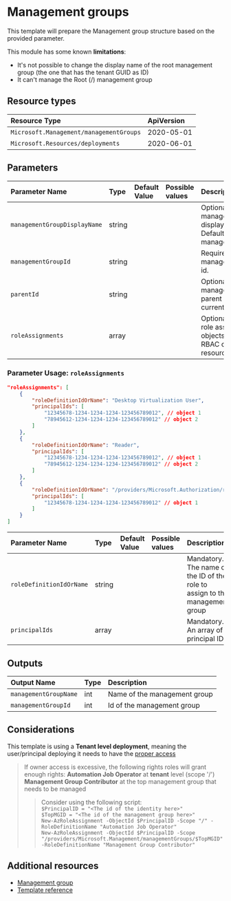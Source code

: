 # Management groups

This template will prepare the Management group structure based on the provided parameter.

This module has some known **limitations**:

- It's not possible to change the display name of the root management group (the one that has the tenant GUID as ID)
- It can't manage the Root (/) management group

## Resource types

| Resource Type                           | ApiVersion |
| :-------------------------------------- | :--------- |
| `Microsoft.Management/managementGroups` | 2020-05-01 |
| `Microsoft.Resources/deployments`       | 2020-06-01 |

## Parameters

| Parameter Name               | Type   | Default Value | Possible values | Description                                                                 |
| :--------------------------- | :----- | :------------ | :-------------- | :-------------------------------------------------------------------------- |
| `managementGroupDisplayName` | string |               |                 | Optional. The management group display name. Defaults to managementGroupId. |
| `managementGroupId`          | string |               |                 | Required. The management group id.                                          |
| `parentId`                   | string |               |                 | Optional. The management group parent id. Defaults to current scope.        |
| `roleAssignments`            | array  |               |                 | Optional. Array of role assignment objects to define RBAC on this resource. |

### Parameter Usage: `roleAssignments`

```json
"roleAssignments": [
    {
        "roleDefinitionIdOrName": "Desktop Virtualization User",
        "principalIds": [
            "12345678-1234-1234-1234-123456789012", // object 1
            "78945612-1234-1234-1234-123456789012" // object 2
        ]
    },
    {
        "roleDefinitionIdOrName": "Reader",
        "principalIds": [
            "12345678-1234-1234-1234-123456789012", // object 1
            "78945612-1234-1234-1234-123456789012" // object 2
        ]
    },
    {
        "roleDefinitionIdOrName": "/providers/Microsoft.Authorization/roleDefinitions/c2f4ef07-c644-48eb-af81-4b1b4947fb11",
        "principalIds": [
            "12345678-1234-1234-1234-123456789012" // object 1
        ]
    }
]
```

| Parameter Name           | Type   | Default Value | Possible values | Description                                                                 |
| :----------------------- | :----- | :------------ | :-------------- | :-------------------------------------------------------------------------- |
| `roleDefinitionIdOrName` | string |               |                 | Mandatory. The name or the ID of the role to assign to the management group |
| `principalIds`           | array  |               |                 | Mandatory. An array of principal IDs                                        |

## Outputs

| Output Name           | Type | Description                  |
| :-------------------- | :--- | :--------------------------- |
| `managementGroupName` | int  | Name of the management group |
| `managementGroupId`   | int  | Id of the management group   |

## Considerations

This template is using a **Tenant level deployment**, meaning the user/principal deploying it needs to have the [proper access](https://docs.microsoft.com/en-us/azure/azure-resource-manager/templates/deploy-to-tenant#required-access)

> If owner access is excessive, the following rights roles will grant enough rights:
> **Automation Job Operator** at **tenant** level (scope '/')<br>
> **Management Group Contributor** at the top management group that needs to be managed
>
>> Consider using the following script:<br>
>> `$PrincipalID = "<The id of the identity here>"`<br>
>> `$TopMGID = "<The id of the management group here>"`<br>
>> `New-AzRoleAssignment -ObjectId $PrincipalID -Scope "/" -RoleDefinitionName "Automation Job Operator"`<br>
>> `New-AzRoleAssignment -ObjectId $PrincipalID -Scope "/providers/Microsoft.Management/managementGroups/$TopMGID" -RoleDefinitionName "Management Group Contributor"`

## Additional resources

- [Management group](https://docs.microsoft.com/en-us/azure/governance/management-groups/)
- [Template reference](https://docs.microsoft.com/en-us/azure/templates/microsoft.management/managementgroups)
